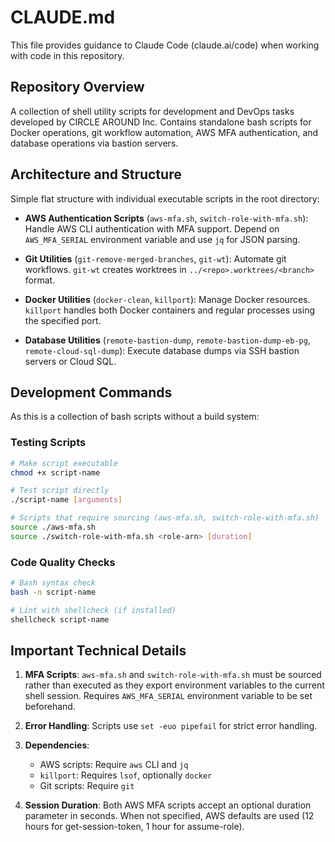# CLAUDE.md

This file provides guidance to Claude Code (claude.ai/code) when working with code in this repository.

## Repository Overview

A collection of shell utility scripts for development and DevOps tasks developed by CIRCLE AROUND Inc. Contains standalone bash scripts for Docker operations, git workflow automation, AWS MFA authentication, and database operations via bastion servers.

## Architecture and Structure

Simple flat structure with individual executable scripts in the root directory:

- **AWS Authentication Scripts** (`aws-mfa.sh`, `switch-role-with-mfa.sh`): Handle AWS CLI authentication with MFA support. Depend on `AWS_MFA_SERIAL` environment variable and use `jq` for JSON parsing.

- **Git Utilities** (`git-remove-merged-branches`, `git-wt`): Automate git workflows. `git-wt` creates worktrees in `../<repo>.worktrees/<branch>` format.

- **Docker Utilities** (`docker-clean`, `killport`): Manage Docker resources. `killport` handles both Docker containers and regular processes using the specified port.

- **Database Utilities** (`remote-bastion-dump`, `remote-bastion-dump-eb-pg`, `remote-cloud-sql-dump`): Execute database dumps via SSH bastion servers or Cloud SQL.

## Development Commands

As this is a collection of bash scripts without a build system:

### Testing Scripts
```bash
# Make script executable
chmod +x script-name

# Test script directly
./script-name [arguments]

# Scripts that require sourcing (aws-mfa.sh, switch-role-with-mfa.sh)
source ./aws-mfa.sh
source ./switch-role-with-mfa.sh <role-arn> [duration]
```

### Code Quality Checks
```bash
# Bash syntax check
bash -n script-name

# Lint with shellcheck (if installed)
shellcheck script-name
```

## Important Technical Details

1. **MFA Scripts**: `aws-mfa.sh` and `switch-role-with-mfa.sh` must be sourced rather than executed as they export environment variables to the current shell session. Requires `AWS_MFA_SERIAL` environment variable to be set beforehand.

2. **Error Handling**: Scripts use `set -euo pipefail` for strict error handling.

3. **Dependencies**: 
   - AWS scripts: Require `aws` CLI and `jq`
   - `killport`: Requires `lsof`, optionally `docker`
   - Git scripts: Require `git`

4. **Session Duration**: Both AWS MFA scripts accept an optional duration parameter in seconds. When not specified, AWS defaults are used (12 hours for get-session-token, 1 hour for assume-role).